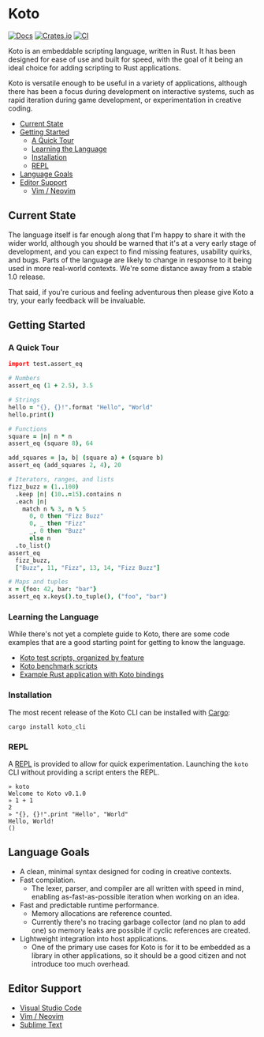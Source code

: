# Koto

[![Docs](https://docs.rs/koto/badge.svg)][docs]
[![Crates.io](https://img.shields.io/crates/v/koto.svg)][crates]
[![CI](https://github.com/koto-lang/koto/workflows/CI/badge.svg)][ci]

Koto is an embeddable scripting language, written in Rust. It has been designed
for ease of use and built for speed, with the goal of it being an ideal choice
for adding scripting to Rust applications.

Koto is versatile enough to be useful in a variety of applications, although
there has been a focus during development on interactive systems, such as rapid
iteration during game development, or experimentation in creative coding.


* [Current State](#current-state)
* [Getting Started](#getting-started)
  * [A Quick Tour](#a-quick-tour)
  * [Learning the Language](#learning-the-language)
  * [Installation](#installation)
  * [REPL](#repl)
* [Language Goals](#language-goals)
* [Editor Support](#editor-support)
  * [Vim / Neovim](#vim--neovim)


## Current State

The language itself is far enough along that I'm happy to share it with the
wider world, although you should be warned that it's at a very early stage of
development, and you can expect to find missing features, usability quirks, and
bugs. Parts of the language are likely to change in response to it being used in
more real-world contexts. We're some distance away from a stable 1.0 release.

That said, if you're curious and feeling adventurous then please give Koto
a try, your early feedback will be invaluable.


## Getting Started

### A Quick Tour

```coffee
import test.assert_eq

# Numbers
assert_eq (1 + 2.5), 3.5

# Strings
hello = "{}, {}!".format "Hello", "World"
hello.print()

# Functions
square = |n| n * n
assert_eq (square 8), 64

add_squares = |a, b| (square a) + (square b)
assert_eq (add_squares 2, 4), 20

# Iterators, ranges, and lists
fizz_buzz = (1..100)
  .keep |n| (10..=15).contains n
  .each |n|
    match n % 3, n % 5
      0, 0 then "Fizz Buzz"
      0, _ then "Fizz"
      _, 0 then "Buzz"
      else n
  .to_list()
assert_eq
  fizz_buzz,
  ["Buzz", 11, "Fizz", 13, 14, "Fizz Buzz"]

# Maps and tuples
x = {foo: 42, bar: "bar"}
assert_eq x.keys().to_tuple(), ("foo", "bar")
```


### Learning the Language

While there's not yet a complete guide to Koto, there are some code examples
that are a good starting point for getting to know the language.

* [Koto test scripts, organized by feature](./koto/tests/)
* [Koto benchmark scripts](./koto/benches/)
* [Example Rust application with Koto bindings](./examples/poetry/)



### Installation

The most recent release of the Koto CLI can be installed with
[Cargo](https://rustup.rs):

```
cargo install koto_cli
```


### REPL

A [REPL][repl] is provided to allow for quick experimentation.
Launching the `koto` CLI without providing a script enters the REPL.

```
» koto
Welcome to Koto v0.1.0
» 1 + 1
2
» "{}, {}!".print "Hello", "World"
Hello, World!
()
```


## Language Goals

* A clean, minimal syntax designed for coding in creative contexts.
* Fast compilation.
  * The lexer, parser, and compiler are all written with speed in mind,
    enabling as-fast-as-possible iteration when working on an idea.
* Fast and predictable runtime performance.
  * Memory allocations are reference counted.
  * Currently there's no tracing garbage collector (and no plan to add one)
    so memory leaks are possible if cyclic references are created.
* Lightweight integration into host applications.
  * One of the primary use cases for Koto is for it to be embedded as a library
    in other applications, so it should be a good citizen and not introduce too
    much overhead.


[crates]: https://crates.io/crates/koto
[ci]: https://github.com/koto-lang/koto/actions
[docs]: https://docs.rs/koto
[repl]: https://en.wikipedia.org/wiki/Read–eval–print_loop


## Editor Support

* [Visual Studio Code](https://github.com/koto-lang/koto-vscode)
* [Vim / Neovim](https://github.com/koto-lang/koto.vim)
* [Sublime Text](https://github.com/koto-lang/koto-sublime)
